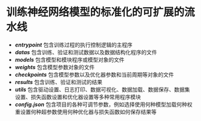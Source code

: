# 训练神经网络模型的标准化的可扩展的流水线
- ***entrypoint*** 包含训练过程的执行控制逻辑的主程序
- ***datas*** 包含训练、验证和测试数据以及数据结构化程序的文件
- ***models*** 包含模型和模块程序或模型对象的文件
- ***weights*** 包含模型参数对象的文件
- ***checkpoints*** 包含模型参数以及优化器参数和当前周期等对象的文件
- ***results*** 包含训练、验证和测试的结果
- ***utils*** 包含驱动设置、日志打印、数据可视化、数据加载、数据保存、数据集设置、损失函数设置和优化器设置等多种常用程序模块
- ***config.json*** 包含项目的各种可调节参数，例如选择使用何种模型加载何种权重设置何种超参数使用何种优化器与损失函数如何保存结果等

